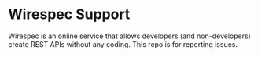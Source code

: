 # Wirespec Support

Wirespec is an online service that allows developers (and non-developers) create REST APIs without any coding. This repo is for reporting issues.
